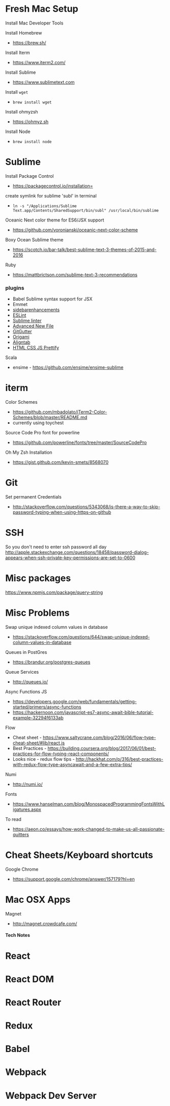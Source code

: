 # Fresh Mac Setup

Install Mac Developer Tools

Install Homebrew
* https://brew.sh/

Install Iterm
* https://www.iterm2.com/

Install Sublime
* https://www.sublimetext.com

Install `wget`
* `brew install wget`

Install ohmyzsh
* https://ohmyz.sh

Install Node
* `brew install node`

# Sublime

Install Package Control
* https://packagecontrol.io/installation=

create symlink for sublime 'subl' in terminal
 * `ln -s "/Applications/Sublime Text.app/Contents/SharedSupport/bin/subl" /usr/local/bin/sublime`
 
Oceanic Next color theme for ES6/JSX support 
* https://github.com/voronianski/oceanic-next-color-scheme

Boxy Ocean Sublime theme
* https://scotch.io/bar-talk/best-sublime-text-3-themes-of-2015-and-2016

Ruby
* https://mattbrictson.com/sublime-text-3-recommendations

### plugins
* Babel Sublime syntax support for JSX
* Emmet
* [sidebarenhancements](https://github.com/titoBouzout/SideBarEnhancements)
* [ESLint](https://github.com/yannickcr/eslint-plugin-react)
* [Sublime linter](https://github.com/roadhump/SublimeLinter-eslint)
* [Advanced New File](https://packagecontrol.io/packages/AdvancedNewFile)
* [GitGutter](https://packagecontrol.io/packages/GitGutter)
* [Origami](https://github.com/SublimeText/Origami)
* [Aligntab](https://github.com/randy3k/AlignTab)
* [HTML CSS JS Prettify](https://packagecontrol.io/packages/HTML-CSS-JS%20Prettify)

Scala
* ensime - https://github.com/ensime/ensime-sublime

# iterm

Color Schemes
* https://github.com/mbadolato/iTerm2-Color-Schemes/blob/master/README.md
* currently using toychest

Source Code Pro font for powerline
* https://github.com/powerline/fonts/tree/master/SourceCodePro

Oh My Zsh Installation
* https://gist.github.com/kevin-smets/8568070


# Git

Set permanent Credentials
* http://stackoverflow.com/questions/5343068/is-there-a-way-to-skip-password-typing-when-using-https-on-github


# SSH

So you don't need to enter ssh password all day
  http://apple.stackexchange.com/questions/18458/password-dialog-appears-when-ssh-private-key-permissions-are-set-to-0600

# Misc packages

https://www.npmjs.com/package/query-string

# Misc Problems

Swap unique indexed column values in database
* https://stackoverflow.com/questions/644/swap-unique-indexed-column-values-in-database

Queues in PostGres
* https://brandur.org/postgres-queues

Queue Services
* http://queues.io/

Async Functions JS 
* https://developers.google.com/web/fundamentals/getting-started/primers/async-functions
* https://hackernoon.com/javascript-es7-async-await-bible-tutorial-example-32294f6133ab

Flow
* Cheat sheet - https://www.saltycrane.com/blog/2016/06/flow-type-cheat-sheet/#lib/react.js
* Best Practices - https://building.coursera.org/blog/2017/06/01/best-practices-for-flow-typing-react-components/
* Looks nice - redux flow tips - http://hackhat.com/p/316/best-practices-with-redux-flow-type-asyncawait-and-a-few-extra-tips/

Numi
* http://numi.io/

Fonts
* https://www.hanselman.com/blog/MonospacedProgrammingFontsWithLigatures.aspx

To read
* https://aeon.co/essays/how-work-changed-to-make-us-all-passionate-quitters


# Cheat Sheets/Keyboard shortcuts

Google Chrome
* https://support.google.com/chrome/answer/157179?hl=en


# Mac OSX Apps

Magnet
* http://magnet.crowdcafe.com/


#### Tech Notes

# React

# React DOM

# React Router

# Redux

# Babel

# Webpack

# Webpack Dev Server
